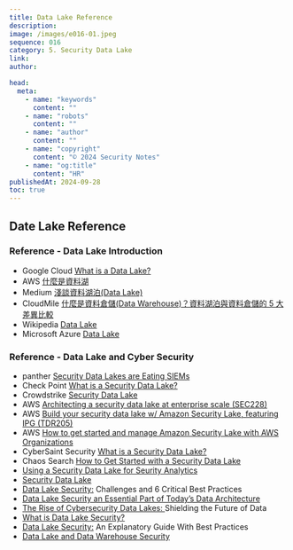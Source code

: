 ```yaml
---
title: Data Lake Reference
description:
image: /images/e016-01.jpeg
sequence: 016
category: 5. Security Data Lake
link:
author:

head:
  meta:
    - name: "keywords"
      content: ""
    - name: "robots"
      content: ""
    - name: "author"
      content: ""
    - name: "copyright"
      content: "© 2024 Security Notes"
    - name: "og:title"
      content: "HR"
publishedAt: 2024-09-28
toc: true
---
```


## Date Lake Reference

### Reference - Data Lake Introduction

- Google Cloud <a href="https://cloud.google.com/learn/what-is-a-data-lake">What is a Data Lake?</a>
- AWS <a href="https://aws.amazon.com/tw/what-is/data-lake/">什麼是資料湖</a>
- Medium <a href="https://medium.com/@intelisef47/%E4%BD%95%E8%AC%82%E8%B3%87%E6%96%99%E6%B9%96%E6%B3%8A-data-lake-dda35fe6cb6f">淺談資料湖泊(Data Lake)</a>
- CloudMile <a href="https://mile.cloud/zh/resources/blog/Introduction-Comparison-between-Data-Lake-Data-Warehouse-5-Differences_26">什麼是資料倉儲(Data Warehouse)？資料湖泊與資料倉儲的 5 大差異比較</a>
- Wikipedia <a href="https://en.wikipedia.org/wiki/Data_lake">Data Lake</a>
- Microsoft Azure <a href="https://azure.microsoft.com/zh-tw/solutions/data-lake">Data Lake</a>

### Reference - Data Lake and Cyber Security

- panther <a href="https://panther.com/cyber-explained/security-data-lake/">Security Data Lakes are Eating SIEMs</a>
- Check Point <a href="https://www.checkpoint.com/cyber-hub/cyber-security/what-is-a-data-lake/what-is-a-security-data-lake/">What is a Security Data Lake?</a>
- Crowdstrike <a href="https://www.crowdstrike.com/cybersecurity-101/cloud-security/security-data-lake/">Security Data Lake</a>
- AWS <a href="https://www.youtube.com/watch?v=g_zbRDK5zbs">Architecting a security data lake at enterprise scale (SEC228)</a>
- AWS <a href="https://www.youtube.com/watch?v=qcXB6Y_7bNo">Build your security data lake w/ Amazon Security Lake, featuring IPG (TDR205)</a>
- AWS <a href="https://www.youtube.com/watch?v=fKGhscpwN-k">How to get started and manage Amazon Security Lake with AWS Organizations</a>
- CyberSaint Security <a href="https://www.youtube.com/watch?v=DD5jqTlnJm8">What is a Security Data Lake?</a>
- Chaos Search <a href="https://www.chaossearch.io/blog/security-data-lake-start-guide">How to Get Started with a Security Data Lake</a>
- <a href="https://www.snowflake.com/guides/using-security-data-lake-security-analytics/">Using a Security Data Lake for Seurity Analytics</a>
- <a href="https://www.crowdstrike.com/cybersecurity-101/cloud-security/security-data-lake/">Security Data Lake</a>
- <a href="https://cloudian.com/guides/data-lake/data-lake-security-challenges-and-6-critical-best-practices/">Data Lake Security:</a> Challenges and 6 Critical Best Practices
- <a href="https://cyberriskleaders.com/data-lake-security-an-essential-part-of-todays-data-architecture/">Data Lake Security an Essential Part of Today’s Data Architecture</a>
- <a href="https://www.dataversity.net/the-rise-of-cybersecurity-data-lakes-shielding-the-future-of-data/">The Rise of Cybersecurity Data Lakes: </a>Shielding the Future of Data
- <a href="https://www.sentinelone.com/cybersecurity-101/data-and-ai/what-is-data-lake-security/">What is Data Lake Security?</a>
- <a href="https://www.trustlogix.io/blog/data-lake-security-an-explanatory-guide-with-best-practices">Data Lake Security:</a> An Explanatory Guide With Best Practices
- <a href="https://satoricyber.com/data-protect-guide/data-lake-and-data-warehouse-security/">Data Lake and Data Warehouse Security</a>

<br>
